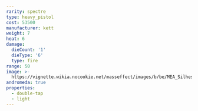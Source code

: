 ```yaml
---
rarity: spectre
type: heavy_pistol
cost: 53500
manufacturer: kett
weight: 7
heat: 6
damage:
  dieCount: '1'
  dieType: '6'
  type: fire
range: 50
image: >-
  https://vignette.wikia.nocookie.net/masseffect/images/b/be/MEA_Silhesh_MP.png/revision/latest?cb=20180530061830
andromeda: true
properties:
  - double-tap
  - light
---
```

